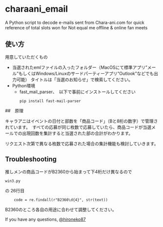 # charaani_email
A Python script to decode e-mails sent from Chara-ani.com for quick reference of total slots won for Not equal me offline &amp; online fan meets

## 使い方
用意していただくもの

 - 当選されたemlファイルの入ったフォルダー（MacOSにて標準アプリ”メール”もしくはWindows/Linuxのサードパーティーアプリ”Outlook”などでも出力可能）
   タイトルは「当選のお知らせ」で検索してください。
 - Python環境
   - fast_mail_parser、　以下で事前にインストールしてください
     ```
     pip install fast-mail-parser
     ```

##　原理

キャラアニはイベントの日付と部数を「商品コード」（Bと8桁の数字）で管理されています。　すべての応募が同じ枚数で応募していたら、商品コードが当選メールでの出現回数を集計すると当選された部の合計がわかります。

リクエスト次第で異なる枚数で応募された場合の集計機能も検討していきます。

## Troubleshooting 
推しメンの商品コードがB2360から始まって下4桁だけ異なるので
```
win3.py
```
の
26行目
```
    code = re.findall(r"B2360\d{4}", str(text))
```
B2360のところ各自の用途に合わせて調整してください。

If you have any questions, [@hironeko87](https://twitter.com/hironeko87)
